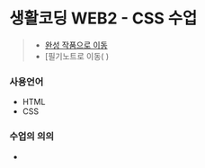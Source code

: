 # 생활코딩 WEB2 - CSS 수업
> * [완성 작품으로 이동](https://kshyun1223.github.io/web2_css/)
> * [필기노트로 이동( )

### 사용언어
* HTML
* CSS

### 수업의 의의
* 
